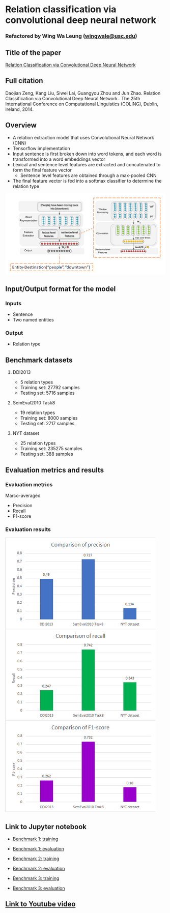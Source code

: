 # Relation classification via convolutional deep neural network

### Refactored by Wing Wa Leung (wingwale@usc.edu)

## Title of the paper
[Relation Classification via Convolutional Deep Neural Network](https://www.aclweb.org/anthology/C14-1220)

## Full citation
Daojian Zeng, Kang Liu, Siwei Lai, Guangyou Zhou and Jun Zhao. Relation Classification via Convolutional Deep Neural Network.  The 25th International Conference on Computational Linguistics (COLING), Dublin, Ireland, 2014.

## Overview
* A relation extraction model that uses Convolutional Neural Network (CNN)
* Tensorflow implementation
* Input sentence is first broken down into word tokens, and each word is transformed into a word embeddings vector
* Lexical and sentence level features are extracted and concatenated to form the final feature vector
    * Sentence level features are obtained through a max-pooled CNN
* The final feature vector is fed into a softmax classifier to determine the relation type

![model architecture](architecture.png)

## Input/Output format for the model
### Inputs
* Sentence
* Two named entities

### Output
* Relation type

## Benchmark datasets
1. DDI2013
    * 5 relation types
    * Training set: 27792 samples
    * Testing set: 5716 samples

2. SemEval2010 Task8
    * 19 relation types
    * Training set: 8000 samples
    * Testing set: 2717 samples

3. NYT dataset
    * 25 relation types
    * Training set: 235275 samples
    * Testing set: 388 samples

## Evaluation metrics and results
### Evaluation metrics
Marco-averaged
* Precision
* Recall
* F1-score

### Evaluation results
![evaluation results](evaluation.png)

## Link to Jupyter notebook
* [Benchmark 1: training](cnn_notebook1_train.ipynb)
* [Benchmark 1: evaluation](cnn_notebook1_test.ipynb)

* [Benchmark 2: training](cnn_notebook2_train.ipynb)
* [Benchmark 2: evaluation](cnn_notebook2_test.ipynb)

* [Benchmark 3: training](cnn_notebook3_train.ipynb)
* [Benchmark 3: evaluation](cnn_notebook3_test.ipynb)

## [Link to Youtube video](https://youtu.be/4IUzWw3d6To)